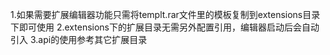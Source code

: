 1.如果需要扩展编辑器功能只需将templt.rar文件里的模板复制到extensions目录下即可使用
2.extensions下的扩展目录无需另外配置引用，编辑器启动后会自动引入
3.api的使用参考其它扩展目录
